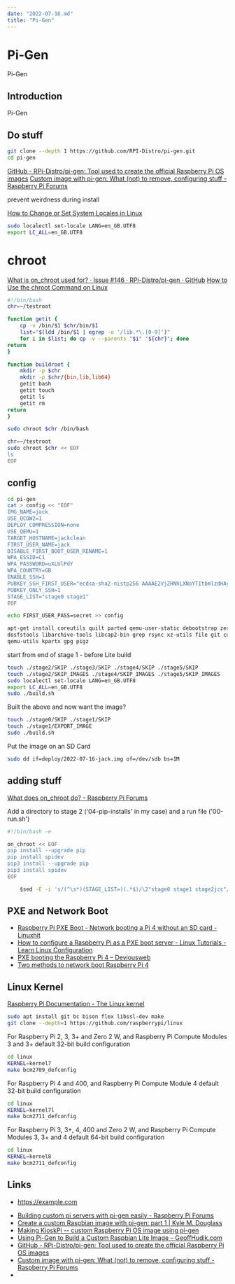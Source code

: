 ```yaml
---
date: "2022-07-16.md"
title: "Pi-Gen"
---
```


<!-- markdownlint-disable MD025 -->
# Pi-Gen
<!-- markdownlint-enable MD025 -->

Pi-Gen

## Introduction

Pi-Gen

## Do stuff

```bash
git clone --depth 1 https://github.com/RPI-Distro/pi-gen.git
cd pi-gen
```

[GitHub - RPi-Distro/pi-gen: Tool used to create the official Raspberry Pi OS images](https://github.com/RPi-Distro/pi-gen)
[Custom image with pi-gen: What (not) to remove, configuring stuff - Raspberry Pi Forums](https://forums.raspberrypi.com/viewtopic.php?t=318392)

prevent weirdness during install

[How to Change or Set System Locales in Linux](https://www.tecmint.com/set-system-locales-in-linux/)

```bash
sudo localectl set-locale LANG=en_GB.UTF8
export LC_ALL=en_GB.UTF8
```

# chroot

[What is on_chroot used for? · Issue #146 · RPi-Distro/pi-gen · GitHub](https://github.com/RPi-Distro/pi-gen/issues/146)
[How to Use the chroot Command on Linux](https://www.howtogeek.com/441534/how-to-use-the-chroot-command-on-linux/)

```bash
#!/bin/bash
chr=~/testroot

function getit {
    cp -v /bin/$1 $chr/bin/$1
    list="$(ldd /bin/$1 | egrep -o '/lib.*\.[0-9]')"
    for i in $list; do cp -v --parents "$i" "${chr}"; done
return
}

function buildroot {
    mkdir -p $chr
    mkdir -p $chr/{bin,lib,lib64}
    getit bash
    getit touch
    getit ls
    getit rm
return
}

sudo chroot $chr /bin/bash
```

```bash
chr=~/testroot
sudo chroot $chr << EOF 
ls
EOF
```

## config

```bash
cd pi-gen
cat > config << "EOF"
IMG_NAME=jack
USE_QCOW2=1
DEPLOY_COMPRESSION=none
USE_QEMU=1
TARGET_HOSTNAME=jackclean
FIRST_USER_NAME=jack
DISABLE_FIRST_BOOT_USER_RENAME=1
WPA_ESSID=C1
WPA_PASSWORD=uXLUlPdY
WPA_COUNTRY=GB
ENABLE_SSH=1
PUBKEY_SSH_FIRST_USER="ecdsa-sha2-nistp256 AAAAE2VjZHNhLXNoYTItbmlzdHAyNTYAAAAIbmlzdHAyNTYAAABBBFfwuj1qjlmAbsw4PjCeZrYxtYlXzH1KZi+dMIsB7QjI7wD3pB56aJebgYBC0HlnEqupKucrK5NkhFD6n5i668I= ecdsa ShellFish@Jack-iPadi"
PUBKEY_ONLY_SSH=1
STAGE_LIST="stage0 stage1"
EOF
```

```bash
echo FIRST_USER_PASS=secret >> config
```

```bash
apt-get install coreutils quilt parted qemu-user-static debootstrap zerofree zip \
dosfstools libarchive-tools libcap2-bin grep rsync xz-utils file git curl bc \
qemu-utils kpartx gpg pigz

```

start from end of stage 1 - before Lite build

```bash
touch ./stage2/SKIP ./stage3/SKIP ./stage4/SKIP ./stage5/SKIP              
touch ./stage2/SKIP_IMAGES ./stage4/SKIP_IMAGES ./stage5/SKIP_IMAGES                                                
sudo localectl set-locale LANG=en_GB.UTF8
export LC_ALL=en_GB.UTF8
sudo ./build.sh 
```

Built the above and now want the image?

```bash
touch ./stage0/SKIP ./stage1/SKIP
touch ./stage1/EXPORT_IMAGE
sudo ./build.sh 
```

Put the image on an SD Card

```bash
sudo dd if=deploy/2022-07-16-jack.img of=/dev/sdb bs=1M
```

## adding stuff

[What does on_chroot do? - Raspberry Pi Forums](https://forums.raspberrypi.com/viewtopic.php?t=231446)

Add a directory to stage 2 ('04-pip-installs' in my case) and a run file ('00-run.sh')

```bash
#!/bin/bash -e

on_chroot << EOF
pip install --upgrade pip
pip install spidev
pip3 install --upgrade pip
pip3 install spidev
EOF
```


```bash
    §sed -E -i 's/(^\s*)(STAGE_LIST=)(.*$)/\2"stage0 stage1 stage2jcc"/g' config
```

## PXE and Network Boot

* [Raspberry Pi PXE Boot - Network booting a Pi 4 without an SD card - Linuxhit](https://linuxhit.com/raspberry-pi-pxe-boot-netbooting-a-pi-4-without-an-sd-card/)
* [How to configure a Raspberry Pi as a PXE boot server - Linux Tutorials - Learn Linux Configuration](https://linuxconfig.org/how-to-configure-a-raspberry-pi-as-a-pxe-boot-server)
* [PXE booting the Raspberry Pi 4 – Deviousweb](https://www.deviousweb.com/2020/09/03/pxe-booting-the-raspberry-pi-4/)
* [Two methods to network boot Raspberry Pi 4](https://williamlam.com/2020/07/two-methods-to-network-boot-raspberry-pi-4.html)

## Linux Kernel

[Raspberry Pi Documentation - The Linux kernel](https://www.raspberrypi.com/documentation/computers/linux_kernel.html)

```bash
sudo apt install git bc bison flex libssl-dev make
git clone --depth=1 https://github.com/raspberrypi/linux
```

For Raspberry Pi 2, 3, 3+ and Zero 2 W, and Raspberry Pi Compute Modules 3 and 3+ default 32-bit build configuration

```bash
cd linux
KERNEL=kernel7
make bcm2709_defconfig
```

For Raspberry Pi 4 and 400, and Raspberry Pi Compute Module 4 default 32-bit build configuration

```bash
cd linux
KERNEL=kernel7l
make bcm2711_defconfig
```

For Raspberry Pi 3, 3+, 4, 400 and Zero 2 W, and Raspberry Pi Compute Modules 3, 3+ and 4 default 64-bit build configuration

```bash
cd linux
KERNEL=kernel8
make bcm2711_defconfig
```

## Links

<!-- markdownlint-disable MD034 -->
* https://example.com
<!-- markdownlint-enable MD034 -->
* [Building custom pi servers with pi-gen easily - Raspberry Pi Forums](https://forums.raspberrypi.com/viewtopic.php?t=277398)
* [Create a custom Raspbian image with pi-gen: part 1 | Kyle M. Douglass](http://kmdouglass.github.io/posts/create-a-custom-raspbian-image-with-pi-gen-part-1/)
* [Making KioskPi -- custom Raspberry Pi OS image using pi-gen](https://medium.com/@deltazero/making-kioskpi-custom-raspberry-pi-os-image-using-pi-gen-99aac2cd8cb6)
* [Using Pi-Gen to Build a Custom Raspbian Lite Image – GeoffHudik.com](https://geoffhudik.com/tech/2020/05/15/using-pi-gen-to-build-a-custom-raspbian-lite-image/)
* [GitHub - RPi-Distro/pi-gen: Tool used to create the official Raspberry Pi OS images](https://github.com/RPi-Distro/pi-gen)
* [Custom image with pi-gen: What (not) to remove, configuring stuff - Raspberry Pi Forums](https://forums.raspberrypi.com/viewtopic.php?t=318392)
* 